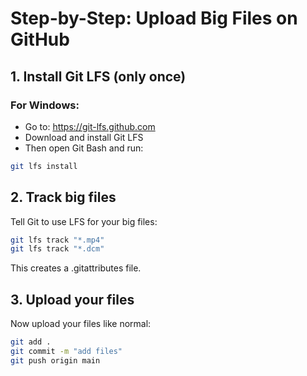 # Step-by-Step: Upload Big Files on GitHub

## 1. Install Git LFS (only once)

### For Windows:
- Go to: https://git-lfs.github.com
- Download and install Git LFS
- Then open Git Bash and run:

```bash
git lfs install
```

## 2. Track big files
Tell Git to use LFS for your big files:

```bash
git lfs track "*.mp4"
git lfs track "*.dcm"
```
This creates a .gitattributes file.

## 3. Upload your files
Now upload your files like normal:

```bash
git add .
git commit -m "add files"
git push origin main
```



